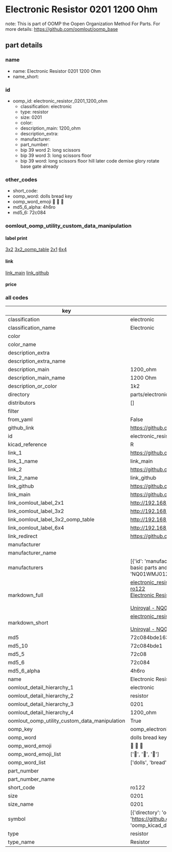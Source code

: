 # Electronic Resistor 0201 1200 Ohm  

note: This is part of OOMP the Oopen Organization Method For Parts. For more details: https://github.com/oomlout/oomp_base

##  part details
  







### name
* name: Electronic Resistor 0201 1200 Ohm
* name_short: 
### id
* oomp_id: electronic_resistor_0201_1200_ohm
  * classification: electronic
  * type: resistor
  * size: 0201
  * color: 
  * description_main: 1200_ohm
  * description_extra: 
  * manufacturer: 
  * part_number: 
  * bip 39 word 2: long scissors
  * bip 39 word 3: long scissors floor
  * bip 39 word: long scissors floor hill later code demise glory rotate base gate already

### other_codes
* short_code: 
* oomp_word: dolls bread key
* oomp_word_emoji :dolls: :bread: :key:
* md5_6_alpha: 4h6ro
* md5_6: 72c084






### oomlout_oomp_utility_custom_data_manipulation
#### label print
[3x2](http://192.168.1.245:1112/?label=oomp%204h6ro)
[3x2_oomp_table](http://192.168.1.108:1112/?label=oomp%204h6ro)
[2x1](http://192.168.1.242:1112/?label=oomp%204h6ro)
[6x4](http://192.168.1.55:1112/?label=oomp%204h6ro)    

#### link

[link_main](https://github.com/oomlout/oomlout_oomp_version_1_messy/tree/main/parts/electronic_resistor_0201_1200_ohm) [link_github](https://github.com/oomlout/oomlout_oomp_version_1_messy/tree/main/parts/electronic_resistor_0201_1200_ohm)                             

#### price







### all codes 
| key | value |  
| --- | --- |  
| classification | electronic |  
| classification_name | Electronic |  
| color |  |  
| color_name |  |  
| description_extra |  |  
| description_extra_name |  |  
| description_main | 1200_ohm |  
| description_main_name | 1200 Ohm |  
| description_or_color | 1k2 |  
| directory | parts/electronic_resistor_0201_1200_ohm |  
| distributors | [] |  
| filter |  |  
| from_yaml | False |  
| github_link | https://github.com/oomlout/oomlout_oomp_part_src/tree/main/parts/electronic_resistor_0201_1200_ohm |  
| id | electronic_resistor_0201_1200_ohm |  
| kicad_reference | R |  
| link_1 | https://github.com/oomlout/oomlout_oomp_version_1_messy/tree/main/parts/electronic_resistor_0201_1200_ohm |  
| link_1_name | link_main |  
| link_2 | https://github.com/oomlout/oomlout_oomp_version_1_messy/tree/main/parts/electronic_resistor_0201_1200_ohm |  
| link_2_name | link_github |  
| link_github | https://github.com/oomlout/oomlout_oomp_version_1_messy/tree/main/parts/electronic_resistor_0201_1200_ohm |  
| link_main | https://github.com/oomlout/oomlout_oomp_version_1_messy/tree/main/parts/electronic_resistor_0201_1200_ohm |  
| link_oomlout_label_2x1 | http://192.168.1.242:1112/?label=oomp%204h6ro |  
| link_oomlout_label_3x2 | http://192.168.1.245:1112/?label=oomp%204h6ro |  
| link_oomlout_label_3x2_oomp_table | http://192.168.1.108:1112/?label=oomp%204h6ro |  
| link_oomlout_label_6x4 | http://192.168.1.55:1112/?label=oomp%204h6ro |  
| link_redirect | https://github.com/oomlout/oomlout_oomp_version_1_messy/tree/main/parts/electronic_resistor_0201_1200_ohm |  
| manufacturer |  |  
| manufacturer_name |  |  
| manufacturers | [{'id': 'manufacturer_uniroyal', 'link': '', 'name': 'Uniroyal', 'note': {'reason': 'did this one first, but not in jlc pcb basic parts and 1 percent are and they are the same price', 'reason_short': 'not in jlc basic parts'}, 'part_number': 'NQ01WMJ0122TEE'}] |  
| markdown_full | [electronic_resistor_0201_1200_ohm](none)<br>[ro122](none)<br>[Electronic Resistor 0201 1200 Ohm](none)<br><br>[Uniroyal - NQ01WMJ0122TEE- not in jlc basic parts]() [(L)  ](https://www.lcsc.com/search?q=NQ01WMJ0122TEE)[(D)  ](https://www.digikey.com/en/products?keywords=NQ01WMJ0122TEE)[(M)  ](https://www.mouser.com/Search/Refine?Keyword=NQ01WMJ0122TEE)[(N)  ](https://www.newark.com/search?st=NQ01WMJ0122TEE)[(SZ)  ](https://so.szlcsc.com/global.html?k=NQ01WMJ0122TEE)<br> |  
| markdown_short | [electronic_resistor_0201_1200_ohm](none)<br><br>[Uniroyal - NQ01WMJ0122TEE- not in jlc basic parts]() |  
| md5 | 72c084bde1638748b43ea6bab2f0441e |  
| md5_10 | 72c084bde1 |  
| md5_5 | 72c08 |  
| md5_6 | 72c084 |  
| md5_6_alpha | 4h6ro |  
| name | Electronic Resistor 0201 1200 Ohm |  
| oomlout_detail_hierarchy_1 | electronic |  
| oomlout_detail_hierarchy_2 | resistor |  
| oomlout_detail_hierarchy_3 | 0201 |  
| oomlout_detail_hierarchy_4 | 1200_ohm |  
| oomlout_oomp_utility_custom_data_manipulation | True |  
| oomp_key | oomp_electronic_resistor_0201_1200_ohm |  
| oomp_word | dolls bread key |  
| oomp_word_emoji | :dolls: :bread: :key: |  
| oomp_word_emoji_list | [':dolls:', ':bread:', ':key:'] |  
| oomp_word_list | ['dolls', 'bread', 'key'] |  
| part_number |  |  
| part_number_name |  |  
| short_code | ro122 |  
| size | 0201 |  
| size_name | 0201 |  
| symbol | [{'directory': 'oomlout_oomp_symbol_bot/symbols/kicad_device_r//working/working.kicad_sym', 'index': 0, 'link': 'https://github.com/oomlout/oomlout_oomp_symbol_bot/tree/main/symbols/kicad_device_r', 'oomp_key': 'oomp_kicad_device_r'}] |  
| type | resistor |  
| type_name | Resistor |  
